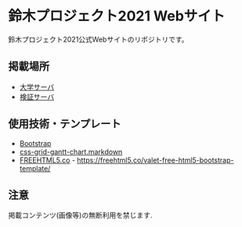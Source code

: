 # 鈴木プロジェクト2021 Webサイト
鈴木プロジェクト2021公式Webサイトのリポジトリです。


## 掲載場所
- [大学サーバ](https://www.ne.senshu-u.ac.jp/~proj2021-19/)
- [検証サーバ](https://test.alicey.dev/s-project-web/)

## 使用技術・テンプレート
- [Bootstrap](https://getbootstrap.jp/)
- [css-grid-gantt-chart.markdown](https://gist.github.com/marksumoto/40983f20c2d9899bbaa8e1f89a73b527)
- [FREEHTML5.co](https://freehtml5.co/) - https://freehtml5.co/valet-free-html5-bootstrap-template/

## 注意
掲載コンテンツ(画像等)の無断利用を禁じます.
